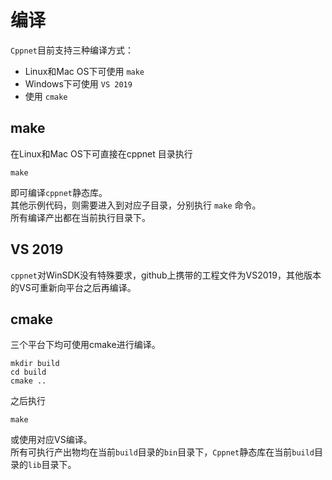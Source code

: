 # 编译

`Cppnet`目前支持三种编译方式：
- Linux和Mac OS下可使用 `make`
- Windows下可使用 `VS 2019`
- 使用 `cmake`

## make
在Linux和Mac OS下可直接在cppnet 目录执行    
```
make
```
即可编译`cppnet`静态库。    
其他示例代码，则需要进入到对应子目录，分别执行 `make` 命令。    
所有编译产出都在当前执行目录下。   

## VS 2019
`cppnet`对WinSDK没有特殊要求，github上携带的工程文件为VS2019，其他版本的VS可重新向平台之后再编译。   

## cmake
三个平台下均可使用cmake进行编译。
```
mkdir build
cd build
cmake ..
```
之后执行
```
make
```
或使用对应VS编译。   
所有可执行产出物均在当前`build`目录的`bin`目录下，`Cppnet`静态库在当前`build`目录的`lib`目录下。   